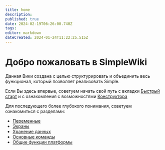 ```yaml
---
title: home
description: 
published: true
date: 2024-02-19T06:26:00.740Z
tags: 
editor: markdown
dateCreated: 2024-01-24T11:22:25.515Z
---
```


# Добро пожаловать в SimpleWiki

Данная Вики создана с целью структурировать и объединить весь функционал, который позволяет реализовать Simple.

Если Вы здесь впервые, советуем начать свой путь с вкладки [Быстрый старт](../Documentation/FastStart) и с ознакомления с возможностями [Конструктора](../ConstructionGuide)

Для последующего более глубокого понимания, советуем ознакомиться с разделами:
- [Переменные](../Documentation/Variables/Variables)
- [Экраны](../Documentation/Screens/Screens)
- [Хранение данных](../Documentation/DataStorage/DataStorage)
- [Основные команды](../Documentation/BasicСommands/BasicCommands)
- [Общие функции платформы](../Documentation/GeneralFunctionsOfThePlatform/GeneralFunctionsOfThePlatform)


